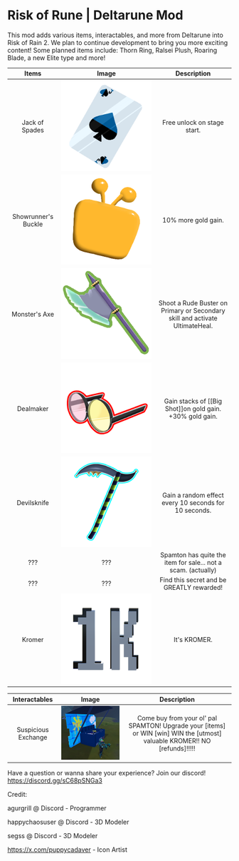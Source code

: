# Risk of Rune | Deltarune Mod

This mod adds various items, interactables, and more from Deltarune into Risk of Rain 2.
We plan to continue development to bring you more exciting content!
Some planned items include: Thorn Ring, Ralsei Plush, Roaring Blade, a new Elite type and more!

| Items | Image    | Description    |
| :---:   | :---: | :---: |
| Jack of Spades | ![alt text](https://github.com/AGUrGrill/Risk-of-Rune-DeltaruneMod/blob/master/DeltaruneMod/Images/lancer_card_icon.png?raw=true)   | Free unlock on stage start.   |
| Showrunner's Buckle | ![alt text](https://github.com/AGUrGrill/Risk-of-Rune-DeltaruneMod/blob/master/DeltaruneMod/Images/tenna_buckle_icon.png?raw=true)   | 10% more gold gain.   |
| Monster's Axe | ![alt text](https://github.com/AGUrGrill/Risk-of-Rune-DeltaruneMod/blob/master/DeltaruneMod/Images/susie_axe_icon%201.png?raw=true)   | Shoot a Rude Buster on Primary or Secondary skill and activate UltimateHeal.   |
| Dealmaker | ![alt text](https://github.com/AGUrGrill/Risk-of-Rune-DeltaruneMod/blob/master/DeltaruneMod/Images/big_shot_icon.png?raw=true)   | Gain stacks of [[Big Shot]]on gold gain. +30% gold gain.   |
| Devilsknife | ![alt text](https://github.com/AGUrGrill/Risk-of-Rune-DeltaruneMod/blob/master/DeltaruneMod/Images/devils_knife_icon.png?raw=true)   | Gain a random effect every 10 seconds for 10 seconds.   |
| ??? | ???   | Spamton has quite the item for sale... not a scam. (actually)   |
| ??? | ???   | Find this secret and be GREATLY rewarded!   |
| Kromer | ![alt text](https://github.com/AGUrGrill/Risk-of-Rune-DeltaruneMod/blob/master/DeltaruneMod/Images/kromer.png?raw=true)   | It's KROMER.   |

| Interactables | Image    | Description    |
| :---:   | :---: | :---: |
| Suspicious Exchange | ![alt text](https://github.com/AGUrGrill/Risk-of-Rune-DeltaruneMod/blob/master/DeltaruneMod/Images/sus.png?raw=true)   | Come buy from your ol' pal SPAMTON! Upgrade your [items] or WIN [win] WIN the [utmost] valuable KROMER!! NO [refunds]!!!!!   |


Have a question or wanna share your experience? Join our discord! https://discord.gg/sC68pSNGa3


Credit:

agurgrill @ Discord - Programmer

happychaosuser @ Discord - 3D Modeler

segss @ Discord - 3D Modeler

https://x.com/puppycadaver - Icon Artist



